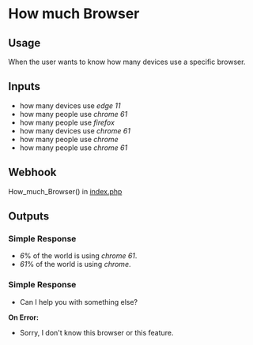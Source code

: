 # How much Browser
## Usage
When the user wants to know how many devices use a specific browser.
## Inputs
* how many devices use _edge_ _11_
* how many people use _chrome_ _61_
* how many people use _firefox_
* how many devices use _chrome_ _61_
* how many people use _chrome_
* how many people use _chrome_ _61_
## Webhook
How_much_Browser() in [index.php](../index.php)
## Outputs
### Simple Response
* _6_% of the world is using _chrome_ _61_.
* _61_% of the world is using _chrome_.
### Simple Response
* Can I help you with something else?

**On Error:**

* Sorry, I don't know this browser or this feature.
